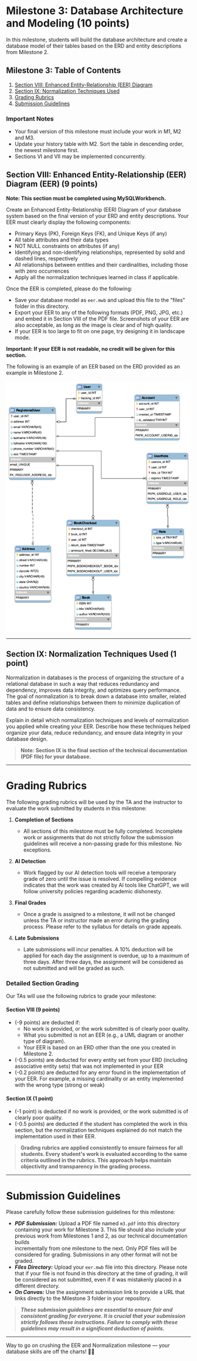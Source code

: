 # Milestone 3: Database Architecture and Modeling (10 points)

In this milestone, students will build the database architecture and create a database model of their tables based on 
the ERD and entity descriptions from Milestone 2.

## Milestone 3: Table of Contents

1. [Section VIII: Enhanced Entity-Relationship (EER) Diagram ](#head1)
2. [Section IX: Normalization Techniques Used](#head2)
3. [Grading Rubrics](#head3)
4. [Submission Guidelines](#head4)

### Important Notes
   - Your final version of this milestone must include your work in M1, M2 and M3.
   - Update your history table with M2. Sort the table in descending order, the newest milestone first.
   - Sections VI and VII may be implemented concurrently.


## <a id="head1"></a> Section VIII: Enhanced Entity-Relationship (EER) Diagram  (EER) (9 points)

**Note: This section must be completed using MySQLWorkbench.**

Create an Enhanced Entity-Relationship (EER) Diagram of your database system based on the final version of your 
ERD and entity descriptions. Your EER must clearly display the following components:

  + Primary Keys (PK), Foreign Keys (FK), and Unique Keys (if any)
  + All table attributes and their data types
  + NOT NULL constraints on attributes (if any)
  + Identifying and non-identifying relationships, represented by solid and dashed lines, respectively
  + All relationships between entities and their cardinalities, including those with zero occurrences
  + Apply all the normalization techniques learned in class if applicable.

Once the EER is completed, please do the following:
  + Save your database model as `eer.mwb` and upload this file to the "files" folder in this directory.  
  + Export your EER to any of the following formats (PDF, PNG, JPG, etc.) and embed it in Section VIII of the PDF file. 
  Screenshots of your EER are also acceptable, as long as the image is clear and of high quality.
  + If your EER is too large to fit on one page, try designing it in landscape mode. 

**Important: If your EER is not readable, no credit will be given for this section.**

The following is an example of an EER based on the ERD provided as an example in Milestone 2.

<img src="../res/example_eer.png" alt="ERD"/>

--- 

## <a id="head2"></a> Section IX: Normalization Techniques Used (1 point)

Normalization in databases is the process of organizing the structure of a relational database in such a way that 
reduces redundancy and dependency, improves data integrity, and optimizes query performance. The goal of normalization 
is to break down a database into smaller, related tables and define relationships between them to minimize duplication
of data and to ensure data consistency.

Explain in detail which normalization techniques and levels of normalization you applied while creating your
EER. Describe how these techniques helped organize your data, reduce redundancy, and ensure data integrity 
in your database design.

> **Note: Section IX is the final section of the technical documentation (PDF file) for your database.**

--- 

# <a id="head3"></a> Grading Rubrics

The following grading rubrics will be used by the TA and the instructor to evaluate the work submitted by students in this milestone:

1. **Completion of Sections**
   - All sections of this milestone must be fully completed. Incomplete work or assignments that do not strictly follow the submission guidelines will receive a non-passing grade for this milestone. No exceptions.

2. **AI Detection**
   - Work flagged by our AI detection tools will receive a temporary grade of zero until the issue is resolved. If compelling evidence indicates that the work was created by AI tools like ChatGPT, we will follow university policies regarding academic dishonesty.

3. **Final Grades**
   - Once a grade is assigned to a milestone, it will not be changed unless the TA or instructor made an error during the grading process. Please refer to the syllabus for details on grade appeals.

4. **Late Submissions**
   - Late submissions will incur penalties. A 10% deduction will be applied for each day the assignment is overdue, up to a maximum of three days. After three days, the assignment will be considered as not submitted and will be graded as such.

### Detailed Section Grading

Our TAs will use the following rubrics to grade your milestone:

#### Section VIII (9 points)
+ (-9 points) are deducted if:
    + No work is provided, or the work submitted is of clearly poor quality.
    + What you submitted is not an EER (e.g., a UML diagram or another type of diagram).
    + Your EER is based on an ERD other than the one you created in Milestone 2.
+ (-0.5 points) are deducted for every entity set from your ERD (including associative entity sets) that was 
  not implemented in your EER
+ (-0.2 points) are deducted for any error found in the implementation of your EER. For example, a missing cardinality or 
  an entity implemented with the wrong type (strong or weak)

#### Section IX (1 point)

+ (-1 point) is deducted if no work is provided, or the work submitted is of clearly poor quality.
+ (-0.5 points) are deducted if the student has completed the work in this section, but the normalization 
  techniques explained do not match the implementation used in their EER.

> **Grading rubrics are applied consistently to ensure fairness for all students. Every student's work is evaluated
according to the same criteria outlined in the rubrics. This approach helps maintain objectivity 
and transparency in the grading process.**

---

# <a id="head4"></a> Submission Guidelines

Please carefully follow these submission guidelines for this milestone: 
 
   * ***PDF Submission:*** Upload a PDF file named `m3.pdf` into this directory containing your work for Milestone 3. 
     This file should also include your previous work from Milestones 1 and 2, as our technical documentation builds  
     incrementally from one milestone to the next. Only PDF files will be considered for grading. Submissions in any 
     other format will not be graded. 
   * ***Files Directory:*** Upload your `eer.mwb` file into this directory. Please note that if your file is not found 
     in this directory at the time of grading, it will be considered as not submitted, even if it was mistakenly 
     placed in a different directory.
   * ***On Canvas:*** Use the assignment submission link to provide a URL that links directly to the Milestone 3 folder 
     in your repository.

> ***These submission guidelines are essential to ensure fair and consistent grading for everyone. It is crucial that 
your submission strictly follows these instructions. Failure to comply with these guidelines may result in a significant
deduction of points.*** 

--- 

Way to go on crushing the EER and Normalization milestone — your database skills are off the charts! 🌟🚀













